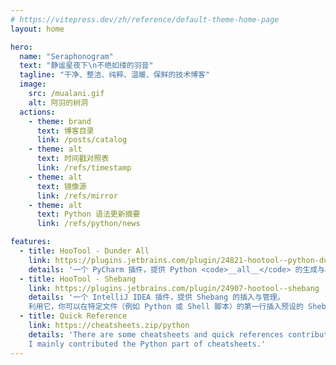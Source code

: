```yaml
---
# https://vitepress.dev/zh/reference/default-theme-home-page
layout: home

hero:
  name: "Seraphonogram"
  text: "静谧星夜下\n不绝如缕的羽音"
  tagline: "干净、整洁、纯粹、温暖、保鲜的技术博客"
  image:
    src: /mualani.gif
    alt: 阿羽的树洞
  actions:
    - theme: brand
      text: 博客目录
      link: /posts/catalog
    - theme: alt
      text: 时间戳对照表
      link: /refs/timestamp
    - theme: alt
      text: 镜像源
      link: /refs/mirror
    - theme: alt
      text: Python 语法更新摘要
      link: /refs/python/news

features:
  - title: HooTool - Dunder All
    link: https://plugins.jetbrains.com/plugin/24821-hootool--python-dunder-all
    details: '一个 PyCharm 插件，提供 Python <code>__all__</code> 的生成与格式化，以及为变量/常量、函数、类等符号提供过滤筛选功能。'
  - title: HooTool - Shebang
    link: https://plugins.jetbrains.com/plugin/24907-hootool--shebang
    details: '一个 IntelliJ IDEA 插件，提供 Shebang 的插入与管理。
    利用它，你可以在特定文件（例如 Python 或 Shell 脚本）的第一行插入预设的 Shebang，如果已有则替换之。'
  - title: Quick Reference
    link: https://cheatsheets.zip/python
    details: 'There are some cheatsheets and quick references contributed by open source angels on Quick Reference.
    I mainly contributed the Python part of cheatsheets.'
---
```


